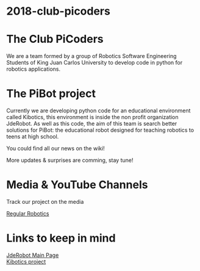 # 2018-club-picoders

# The Club PiCoders

We are a team formed by a group of Robotics Software Engineering Students of King Juan Carlos University to develop code in python for robotics applications.

# The PiBot project

Currently we are developing python code for an educational environment called Kibotics, this environment is inside the non profit organization JdeRobot. As well as this code, the aim of this team is search better solutions for PiBot: the educational robot designed for teaching robotics to teens at high school.

You could find all our news on the wiki!

More updates & surprises are comming, stay tune! 





# Media & YouTube Channels 
Track our project on the media

[Regular Robotics](https://www.youtube.com/channel/UCGTh2IOVx2vxvtd_ZmA8P6w)




# Links to keep in mind

[JdeRobot Main Page](http://jderobot.org/Main_Page)                                 
[Kibotics project](https://www.kibotics.org/)
